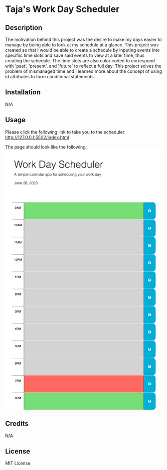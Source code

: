 # Taja's Work Day Scheduler 

## Description

The motivation behind this project was the desire to make my days easier to manage by being able to look at my schedule at a glance. This project was created so that I would be able to create a schedule by inputing events into specifiic time slots and save said events to view at a later time, thus creating the schedule. The time slots are also color coded to correspond with 'past', 'present', and 'future' to reflect a full day. This project solves the problem of mismanaged time and I learned more about the concept of using id attributes to form conditional statements. 

## Installation

N/A


## Usage

Please click the following link to take you to the scheduler: http://127.0.0.1:5502/index.html

The page should look like the following: ![User navigates to page.](./Assets/ScheduleSS.png) 


## Credits

N/A


## License 

MIT License

